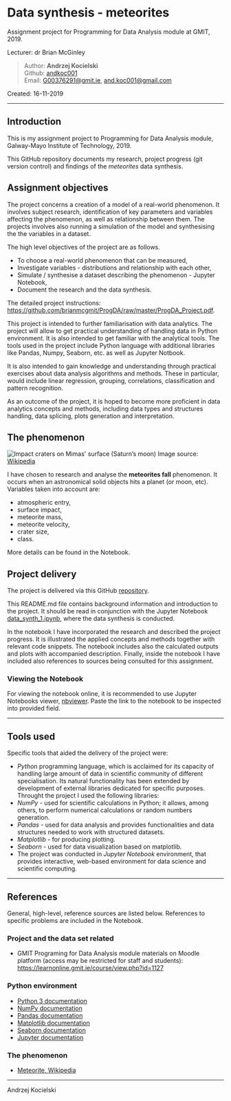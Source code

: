 # Data synthesis - meteorites 
Assignment project for Programming for Data Analysis module at GMIT, 2019.

Lecturer: dr Brian McGinley

>Author: **Andrzej Kocielski**  
>Github: [andkoc001](https://github.com/andkoc001/)  
>Email: G00376291@gmit.ie, and.koc001@gmail.com

Created: 16-11-2019

___
## Introduction

This is my assignment project to Programming for Data Analysis module, Galway-Mayo Institute of Technology, 2019.

This GitHub repository documents my research, project progress (git version control) and findings of the _meteorites_ data synthesis.

## Assignment objectives

The project concerns a creation of a model of a real-world phenomenon. It involves subject research, identification of key parameters and variables affecting the phenomenon, as well as relationship between them. The projects involves also running a simulation of the model and synthesising the the variables in a dataset.

The high level objectives of the project are as follows.

- To choose a real-world phenomenon that can be measured,
- Investigate variables - distributions and relationship with each other,
- Simulate / synthesise a dataset describing the phenomenon - Jupyter Notebook,
- Document the research and the data synthesis.

The detailed project instructions: <https://github.com/brianmcgmit/ProgDA/raw/master/ProgDA_Project.pdf>.

This project is intended to further familiarisation with data analytics. The project will allow to get practical understanding of handling data in Python environment. It is also intended to get familiar with the analytical tools. The tools used in the project include Python language with additional libraries like Pandas, Numpy, Seaborn, etc. as well as Jupyter Notbook.

It is also intended to gain knowledge and understanding through practical exercises about data analysis algorithms and methods. These in particular, would include linear regression, grouping, correlations, classification and pattern recognition.

As an outcome of the project, it is hoped to become more proficient in data analytics concepts and methods, including data types and structures handling, data splicing, plots generation and interpretation.

## The phenomenon

![Impact craters on Mimas' surface (Saturn’s moon)](https://upload.wikimedia.org/wikipedia/commons/d/da/Mimas_moon.jpg) Image source: [Wikipedia](https://en.wikipedia.org/wiki/File:Mimas_moon.jpg)

I have chosen to research and analyse the __**meteorites fall**__ phenomenon. It occurs when an astronomical solid objects hits a planet (or moon, etc). Variables taken into account are:

- atmospheric entry,
- surface impact,
- meteorite mass,
- meteorite velocity,
- crater size,
- class.

More details can be found in the Notebook.

## Project delivery

The project is delivered via this GitHub [repository](https://github.com/andkoc001/data_synthesis.git).

This README.md file contains background information and introduction to the project. It should be read in conjunction with the Jupyter Notebook [data_synth_1.ipynb](https://github.com/andkoc001/data_synthesis/blob/master/data_synth_1.ipynb), where the data synthesis is conducted.

In the notebook I have incorporated the research and described the project progress. It is illustrated the applied concepts and methods together with relevant code snippets. The notebook includes also the calculated outputs and plots with accompanied description. Finally, inside the notebook I have included also references to sources being consulted for this assignment.

### Viewing the Notebook

For viewing the notebook online, it is recommended to use Jupyter Notebooks viewer, [nbviewer](https://nbviewer.jupyter.org/). Paste the link to the notebook to be inspected into provided field.

___
## Tools used

Specific tools that aided the delivery of the project were:

- _Python_ programming language, which is acclaimed for its capacity of handling large amount of data in scientific community of different specialisation. Its natural functionality has been extended by development of external libraries dedicated for specific purposes. Throught the project I used the following libraries:
- _NumPy_ - used for scientific calculations in Python; it allows, among others, to perform numerical calculations or random numbers generation.
- _Pandas_ - used for data analysis and provides functionalities and data structures needed to work with structured datasets.
- _Matplotlib_ - for producing plotting.
- _Seaborn_ - used for data visualization based on matplotlib.
- The project was conducted in _Jupyter Notebook_ environment, that provides interactive, web-based environment for data science and scientific computing.

___
## References

General, high-level, reference sources are listed below. References to specific problems are included in the Notebook.

### Project and the data set related

- GMIT Programing for Data Analysis module materials on Moodle platform (access may be restricted for staff and students): <https://learnonline.gmit.ie/course/view.php?id=1127>

### Python environment

- [Python 3 documentation](https://docs.python.org/3/)
- [NumPy documentation](https://numpy.org/doc/)
- [Pandas documentation](https://pandas.pydata.org/pandas-docs/stable/)
- [Matplotlib documentation](https://matplotlib.org/contents.html)
- [Seaborn documentation](https://seaborn.pydata.org/)
- [Jupyter documentation](https://jupyter.org/documentation)

### The phenomenon

- [Meteorite, Wikipedia](https://en.wikipedia.org/wiki/Meteorite)
___
Andrzej Kocielski